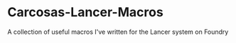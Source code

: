 # Carcosas-Lancer-Macros
A collection of useful macros I've written for the Lancer system on Foundry
